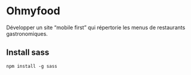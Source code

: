 # Ohmyfood

Développer un site “mobile first” qui répertorie les menus de restaurants gastronomiques.

## Install sass
```
npm install -g sass
```

